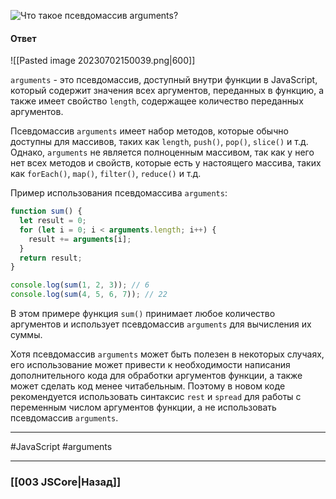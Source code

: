 ![Что такое псевдомассив `arguments`?](https://youtu.be/kx3dR6ztICU?t=442)

#### Ответ

![[Pasted image 20230702150039.png|600]]

`arguments` - это псевдомассив, доступный внутри функции в JavaScript, который содержит значения всех аргументов, переданных в функцию, а также имеет свойство `length`, содержащее количество переданных аргументов.

Псевдомассив `arguments` имеет набор методов, которые обычно доступны для массивов, таких как `length`, `push()`, `pop()`, `slice()` и т.д. Однако, `arguments` не является полноценным массивом, так как у него нет всех методов и свойств, которые есть у настоящего массива, таких как `forEach()`, `map()`, `filter()`, `reduce()` и т.д.

Пример использования псевдомассива `arguments`:

```javascript
function sum() {
  let result = 0;
  for (let i = 0; i < arguments.length; i++) {
    result += arguments[i];
  }
  return result;
}

console.log(sum(1, 2, 3)); // 6
console.log(sum(4, 5, 6, 7)); // 22
```

В этом примере функция `sum()` принимает любое количество аргументов и использует псевдомассив `arguments` для вычисления их суммы.

Хотя псевдомассив `arguments` может быть полезен в некоторых случаях, его использование может привести к необходимости написания дополнительного кода для обработки аргументов функции, а также может сделать код менее читабельным. Поэтому в новом коде рекомендуется использовать синтаксис `rest` и `spread` для работы с переменным числом аргументов функции, а не использовать псевдомассив `arguments`.

___
#JavaScript #arguments

___

### [[003 JSCore|Назад]]